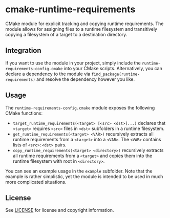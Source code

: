 # cmake-runtime-requirements
CMake module for explicit tracking and copying runtime requirements.
The module allows for assigning files to a runtime filesystem and transitively copying a filesystem of a target to a destination directory.

## Integration
If you want to use the module in your project, simply include the `runtime-requirements-config.cmake` into your CMake scripts.
Alternatively, you can declare a dependency to the module via `find_package(runtime-requirements)` and resolve the dependency however you like.

## Usage
The `runtime-requirements-config.cmake` module exposes the following CMake functions:
- `target_runtime_requirements(<target> [<src> <dst>]...)` declares that `<target>` requires `<src>` files in `<dst>` subfolders in a runtime filesystem.
- `get_runtime_requirements(<target> <VAR>)` recursively extracts all runtime requirements from a `<target>` into a `<VAR>`. The `<VAR>` contains lists of `<src>:<dst>` pairs.
- `copy_runtime_requirements(<target> <directory>)` recursively extracts all runtime requirements from a `<target>` and copies them into the runtime filesystem with root in `<directory>`.

You can see an example usage in the `example` subfolder. Note that the example is rather simplistic, yet the module is intended to be used in much more complicated situations.

## License
See [LICENSE](LICENSE) for license and copyright information.
